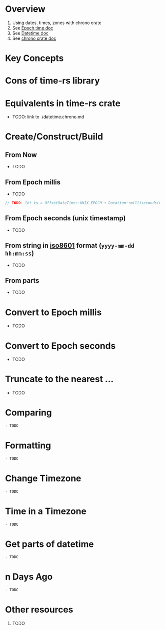 # Overview
1. Using dates, times, zones with chrono crate
1. See [Epoch time doc](../common/epoch_time.md)
1. See [Datetime doc](../datetime.md)
1. See [chrono crate doc](../datetime.chrono.md)

# Key Concepts


# Cons of time-rs library


# Equivalents in time-rs crate
- TODO: link to ./datetime.chrono.md


# Create/Construct/Build

## From Now
- TODO


## From Epoch millis
- TODO
```rust
// TODO: let ts = OffsetDateTime::UNIX_EPOCH + Duration::milliseconds(ux_millis)
```


## From Epoch seconds (unix timestamp)
- TODO


## From string in [iso8601](https://en.wikipedia.org/wiki/ISO_8601) format (`yyyy-mm-dd hh:mm:ss`)
- TODO


## From parts
- TODO


# Convert to Epoch millis
- TODO


# Convert to Epoch seconds
- TODO


# Truncate to the nearest ...
- TODO


# Comparing
```rust
- TODO
```


# Formatting
```rust
- TODO
```



# Change Timezone
```rust
- TODO
```



# Time in a Timezone
```rust
- TODO
```


# Get parts of datetime
```rust
- TODO
```


# n Days Ago
```rust
- TODO
```


# Other resources
1. TODO
